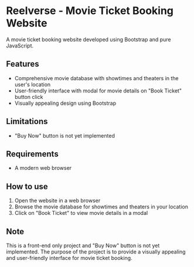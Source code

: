 # Reelverse - Movie Ticket Booking Website

A movie ticket booking website developed using Bootstrap and pure JavaScript. 

## Features
- Comprehensive movie database with showtimes and theaters in the user's location
- User-friendly interface with modal for movie details on "Book Ticket" button click
- Visually appealing design using Bootstrap 

## Limitations
- "Buy Now" button is not yet implemented 

## Requirements 
- A modern web browser 

## How to use
1. Open the website in a web browser 
2. Browse the movie database for showtimes and theaters in your location
3. Click on "Book Ticket" to view movie details in a modal 

## Note
This is a front-end only project and "Buy Now" button is not yet implemented. The purpose of the project is to provide a visually appealing and user-friendly interface for movie ticket booking.
